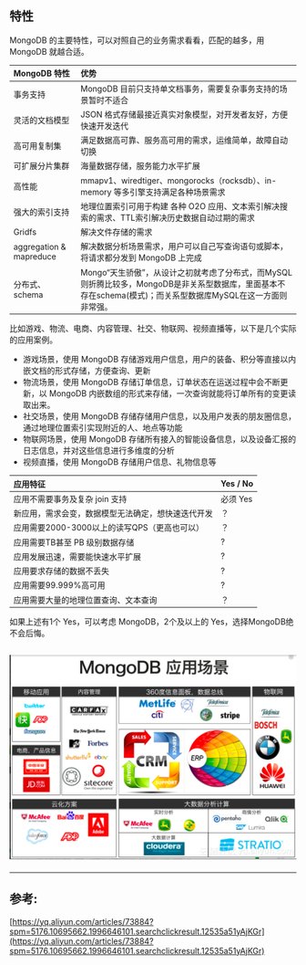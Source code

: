 ## 

## 

## 

## 

## 特性

MongoDB 的主要特性，可以对照自己的业务需求看看，匹配的越多，用 MongoDB 就越合适。

| MongoDB 特性 | 优势 |
| :--- | :--- |
| 事务支持 | MongoDB 目前只支持单文档事务，需要复杂事务支持的场景暂时不适合 |
| 灵活的文档模型 | JSON 格式存储最接近真实对象模型，对开发者友好，方便快速开发迭代 |
| 高可用复制集 | 满足数据高可靠、服务高可用的需求，运维简单，故障自动切换 |
| 可扩展分片集群 | 海量数据存储，服务能力水平扩展 |
| 高性能 | mmapv1、wiredtiger、mongorocks（rocksdb）、in-memory 等多引擎支持满足各种场景需求 |
| 强大的索引支持 | 地理位置索引可用于构建 各种 O2O 应用、文本索引解决搜索的需求、TTL索引解决历史数据自动过期的需求 |
| Gridfs | 解决文件存储的需求 |
| aggregation & mapreduce | 解决数据分析场景需求，用户可以自己写查询语句或脚本，将请求都分发到 MongoDB 上完成 |
| 分布式、schema | Mongo“天生骄傲”，从设计之初就考虑了分布式，而MySQL则折腾比较多，MongoDB是非关系型数据库，里面基本不存在schema\(模式\)；而关系型数据库MySQL在这一方面则非常强。 |

比如游戏、物流、电商、内容管理、社交、物联网、视频直播等，以下是几个实际的应用案例。

* 游戏场景，使用 MongoDB 存储游戏用户信息，用户的装备、积分等直接以内嵌文档的形式存储，方便查询、更新
* 物流场景，使用 MongoDB 存储订单信息，订单状态在运送过程中会不断更新，以 MongoDB 内嵌数组的形式来存储，一次查询就能将订单所有的变更读取出来。
* 社交场景，使用 MongoDB 存储存储用户信息，以及用户发表的朋友圈信息，通过地理位置索引实现附近的人、地点等功能
* 物联网场景，使用 MongoDB 存储所有接入的智能设备信息，以及设备汇报的日志信息，并对这些信息进行多维度的分析
* 视频直播，使用 MongoDB 存储用户信息、礼物信息等

| 应用特征 | Yes / No |
| :--- | :--- |
| 应用不需要事务及复杂 join 支持 | 必须 Yes |
| 新应用，需求会变，数据模型无法确定，想快速迭代开发 | ？ |
| 应用需要2000-3000以上的读写QPS（更高也可以） | ？ |
| 应用需要TB甚至 PB 级别数据存储 | ? |
| 应用发展迅速，需要能快速水平扩展 | ? |
| 应用要求存储的数据不丢失 | ? |
| 应用需要99.999%高可用 | ? |
| 应用需要大量的地理位置查询、文本查询 | ？ |

如果上述有1个 Yes，可以考虑 MongoDB，2个及以上的 Yes，选择MongoDB绝不会后悔。

## ![](/assets/微信截图_20190727140406.png)

---

## 参考:

[https://yq.aliyun.com/articles/73884?spm=5176.10695662.1996646101.searchclickresult.12535a51yAjKGr](https://yq.aliyun.com/articles/73884?spm=5176.10695662.1996646101.searchclickresult.12535a51yAjKGr)

